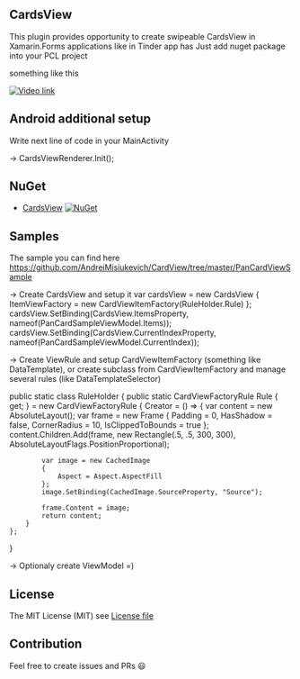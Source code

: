 ## CardsView
This plugin provides opportunity to create swipeable CardsView in Xamarin.Forms applications like in Tinder app has
Just add nuget package into your PCL project

something like this

[![Video link](https://img.youtube.com/vi/bCbFFO7Ir6U/0.jpg)](https://www.youtube.com/watch?v=bCbFFO7Ir6U)

## Android additional setup
Write next line of code in your MainActivity

-> CardsViewRenderer.Init();

## NuGet
* [CardsView](http://www.nuget.org/packages/CardsView) [![NuGet](https://img.shields.io/nuget/v/CardsView.svg?label=NuGet)](https://www.nuget.org/packages/CardsView)

## Samples
The sample you can find here https://github.com/AndreiMisiukevich/CardView/tree/master/PanCardViewSample

-> Create CardsView and setup it
var cardsView = new CardsView
{
    ItemViewFactory = new CardViewItemFactory(RuleHolder.Rule)
};
cardsView.SetBinding(CardsView.ItemsProperty, nameof(PanCardSampleViewModel.Items));
cardsView.SetBinding(CardsView.CurrentIndexProperty, nameof(PanCardSampleViewModel.CurrentIndex));

-> Create ViewRule and setup CardViewItemFactory (something like DataTemplate), or create subclass from CardViewItemFactory and manage several rules (like DataTemplateSelector)

public static class RuleHolder
{
    public static CardViewFactoryRule Rule { get; } = new CardViewFactoryRule
    {
        Creator = () =>
        {
            var content = new AbsoluteLayout();
            var frame = new Frame
            {
                Padding = 0,
                HasShadow = false,
                CornerRadius = 10,
                IsClippedToBounds = true
            };
            content.Children.Add(frame, new Rectangle(.5, .5, 300, 300), AbsoluteLayoutFlags.PositionProportional);

            var image = new CachedImage
            {
                Aspect = Aspect.AspectFill
            };
            image.SetBinding(CachedImage.SourceProperty, "Source");

            frame.Content = image;
            return content;
        }
    };
}

-> Optionaly create ViewModel =)

## License
The MIT License (MIT) see [License file](LICENSE)

## Contribution
Feel free to create issues and PRs 😃

